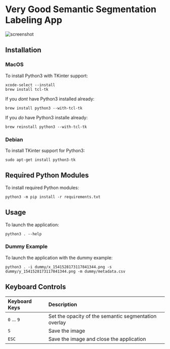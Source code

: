 # Very Good Semantic Segmentation Labeling App

![screenshot](https://user-images.githubusercontent.com/2184469/48598236-89d16d00-e927-11e8-880a-44986a732b90.png)

## Installation

### MacOS

To install Python3 with TKinter support:

```shell
xcode-select --install
brew install tcl-tk
```

If you _dont_ have Python3 installed already:

```shell
brew install python3 --with-tcl-tk
```

If you _do_ have Python3 installe already:

```shell
brew reinstall python3 --with-tcl-tk
```

### Debian

To install TKinter support for Python3:

```shell
sudo apt-get install python3-tk
```

## Required Python Modules

To install required Python modules:

```shell
python3 -m pip install -r requirements.txt
```

## Usage

To launch the application:

```shell
python3 . --help
```

### Dummy Example

To launch the application with the dummy example:

```shell
python3 . -i dummy/x_1541528173117841344.png -s dummy/y_1541528173117841344.png -m dummy/metadata.csv
```

## Keyboard Controls

| Keyboard Keys | Description
|:--------------|:-----------------------
| `0` ... `9`   | Set the opacity of the semantic segmentation overlay
| `S`           | Save the image
| `ESC`         | Save the image and close the application
